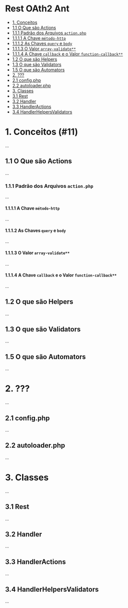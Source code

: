 # Rest OAth2 Ant

- [1. Conceitos](#11)
- [1.1 O Que são Actions]()
- [1.1.1 Padrão dos Arquivos `action.php`]()
- [1.1.1.1 A Chave `método-http`]()
- [1.1.1.2 As Chaves `query` e `body`]()
- [1.1.1.3 O Valor `array-validate**`]()
- [1.1.1.4 A Chave `callback` e o Valor `function-callback**`]()
- [1.2 O que são Helpers ]()
- [1.3 O que são Validators]()
- [1.5 O que são Automators]()
- [2. ???]()
- [2.1 config.php]()
- [2.2 autoloader.php]()
- [3. Classes]()
- [3.1 Rest]()
- [3.2 Handler]()
- [3.3 HandlerActions]()
- [3.4 HandlerHelpersValidators]()

# 1. Conceitos (#11)

...

## 1.1 O Que são Actions

...

### 1.1.1 Padrão dos Arquivos `action.php`

...

#### 1.1.1.1 A Chave `método-http`

...

#### 1.1.1.2 As Chaves `query` e `body`

...

#### 1.1.1.3 O Valor `array-validate**`

...

#### 1.1.1.4 A Chave `callback` e o Valor `function-callback**`

...

## 1.2 O que são Helpers 

...

## 1.3 O que são Validators

...

## 1.5 O que são Automators

...

# 2. ???

...

## 2.1 config.php

...

## 2.2 autoloader.php

...

# 3. Classes

...

## 3.1 Rest

...

## 3.2 Handler

...

## 3.3 HandlerActions

...

## 3.4 HandlerHelpersValidators

...
